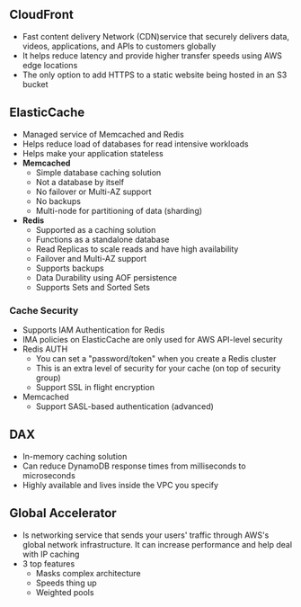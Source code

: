 ## CloudFront

- Fast content delivery Network (CDN)service that securely delivers data, videos, applications, and APIs to customers
  globally
- It helps reduce latency and provide higher transfer speeds using AWS edge locations
- The only option to add HTTPS to a static website being hosted in an S3 bucket  

## ElasticCache 

- Managed service of Memcached and Redis
- Helps reduce load of databases for read intensive workloads 
- Helps make your application stateless 
- **Memcached**
  - Simple database caching solution 
  - Not a database by itself 
  - No failover or Multi-AZ support 
  - No backups
  - Multi-node for partitioning of data (sharding)
- **Redis** 
  - Supported as a caching solution 
  - Functions as a standalone database 
  - Read Replicas to scale reads and have high availability
  - Failover and Multi-AZ support
  - Supports backups 
  - Data Durability using AOF persistence
  - Supports Sets and Sorted Sets  

### Cache Security 

- Supports IAM Authentication for Redis 
- IMA policies on ElasticCache are only used for AWS API-level security
- Redis AUTH 
  - You can set a "password/token" when you create a Redis cluster 
  - This is an extra level of security for your cache (on top of security group)
  - Support SSL in flight encryption
- Memcached 
  - Support SASL-based authentication (advanced)
  

## DAX 

- In-memory caching solution 
- Can reduce DynamoDB response times from milliseconds to microseconds
- Highly available and lives inside the VPC you specify

## Global Accelerator

- Is networking service that sends your users' traffic through AWS's global network infrastructure. It can increase
performance and help deal with IP caching 
- 3 top features 
  - Masks complex architecture 
  - Speeds thing up 
  - Weighted pools 
